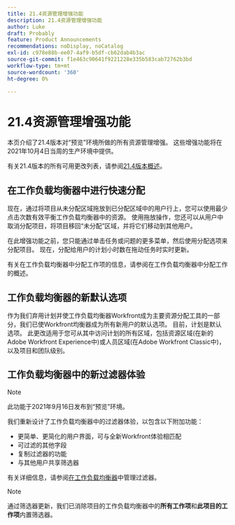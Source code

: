 ```yaml
---
title: 21.4资源管理增强功能
description: 21.4资源管理增强功能
author: Luke
draft: Probably
feature: Product Announcements
recommendations: noDisplay, noCatalog
exl-id: c978e88b-ee07-4af9-b5df-cb62dab4b3ac
source-git-commit: f1e463c90641f9221228e335b583cab72762b3bd
workflow-type: tm+mt
source-wordcount: '360'
ht-degree: 0%

---
```


# 21.4资源管理增强功能

本页介绍了21.4版本对“预览”环境所做的所有资源管理增强。 这些增强功能将在2021年10月4日当周的生产环境中提供。

有关21.4版本的所有可用更改列表，请参阅[21.4版本概述](../../../product-announcements/product-releases/21.4-release-activity/21-4-release-overview.md)。

## 在工作负载均衡器中进行快速分配

现在，通过将项目从未分配区域拖放到已分配区域中的用户行上，您可以使用最少点击次数有效平衡工作负载均衡器中的资源。 使用拖放操作，您还可以从用户中取消分配项目，将项目移回“未分配”区域，并将它们移动到其他用户。

在此增强功能之前，您只能通过单击任务或问题的更多菜单，然后使用分配选项来分配项目。 现在，分配给用户的计划小时数在拖动任务时实时更新。

有关在工作负载均衡器中分配工作项的信息，请参阅在工作负载均衡器中分配工作的概述[](../../../resource-mgmt/workload-balancer/assign-work-in-workload-balancer.md)。

## 工作负载均衡器的新默认选项

作为我们弃用计划并使工作负载均衡器Workfront成为主要资源分配工具的一部分，我们已使Workfront均衡器成为所有新用户的默认选项。 目前，计划是默认选项。 此更改适用于您可从其中访问计划的所有区域，包括资源区域(在新的Adobe Workfront Experience中)或人员区域(在Adobe Workfront Classic中)，以及项目和团队级别。

## 工作负载均衡器中的新过滤器体验

>[!NOTE]
>
>此功能于2021年9月16日发布到“预览”环境。

我们重新设计了工作负载均衡器中的过滤器体验，以包含以下附加功能：

* 更简单、更简化的用户界面，可与全新Workfront体验相匹配
* 可过滤的其他字段
* 复制过滤器的功能
* 与其他用户共享筛选器

有关详细信息，请参阅[在工作负载均衡器](../../../resource-mgmt/workload-balancer/filter-information-workload-balancer.md)中管理过滤器。

>[!NOTE]
>
>通过筛选器更新，我们已消除项目的工作负载均衡器中的&#x200B;**所有工作项**&#x200B;和&#x200B;**此项目的工作项**&#x200B;内置筛选器。

